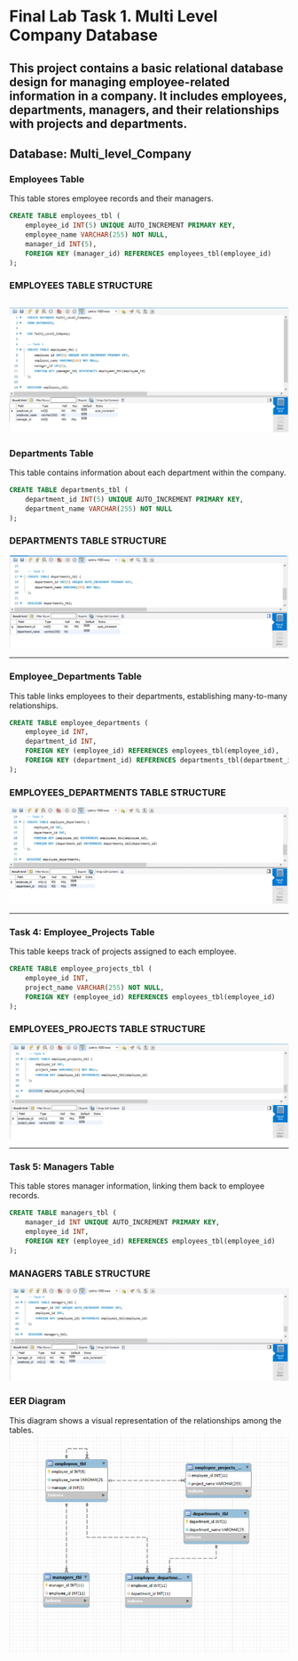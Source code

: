 # Final Lab Task 1. Multi Level Company Database 
This project contains a basic relational database design for managing employee-related information in a company.
It includes employees, departments, managers, and their relationships with projects and departments.
---

## Database: Multi_level_Company

### Employees Table

This table stores employee records and their managers.
```sql
CREATE TABLE employees_tbl (
    employee_id INT(5) UNIQUE AUTO_INCREMENT PRIMARY KEY,
    employee_name VARCHAR(255) NOT NULL,
    manager_id INT(5),
    FOREIGN KEY (manager_id) REFERENCES employees_tbl(employee_id)
);
```
### EMPLOYEES TABLE STRUCTURE

![sample Output](images/TASK1.PNG)
---

### Departments Table

This table contains information about each department within the company.
```sql
CREATE TABLE departments_tbl (
    department_id INT(5) UNIQUE AUTO_INCREMENT PRIMARY KEY,
    department_name VARCHAR(255) NOT NULL
);
```
### DEPARTMENTS TABLE STRUCTURE
![sample Output](images/TASK2.PNG)

---

### Employee_Departments Table

This table links employees to their departments, establishing many-to-many relationships.
```sql
CREATE TABLE employee_departments (
    employee_id INT,
    department_id INT,
    FOREIGN KEY (employee_id) REFERENCES employees_tbl(employee_id),
    FOREIGN KEY (department_id) REFERENCES departments_tbl(department_id)
);
```
### EMPLOYEES_DEPARTMENTS TABLE STRUCTURE
![sample Output](images/TASK3.PNG)

---

### Task 4: Employee_Projects Table
This table keeps track of projects assigned to each employee.
```sql
CREATE TABLE employee_projects_tbl (
    employee_id INT,
    project_name VARCHAR(255) NOT NULL,
    FOREIGN KEY (employee_id) REFERENCES employees_tbl(employee_id)
);
```
### EMPLOYEES_PROJECTS TABLE STRUCTURE
![sample Output](images/TASK4.PNG)

---

### Task 5: Managers Table
This table stores manager information, linking them back to employee records.
```sql
CREATE TABLE managers_tbl (
    manager_id INT UNIQUE AUTO_INCREMENT PRIMARY KEY,
    employee_id INT,
    FOREIGN KEY (employee_id) REFERENCES employees_tbl(employee_id)
);
```
### MANAGERS TABLE STRUCTURE
![sample Output](images/TASK5.PNG)

### EER Diagram
This diagram shows a visual representation of the relationships among the tables.
![sample Output](images/ERD.PNG)

